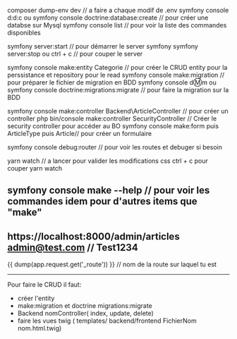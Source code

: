composer dump-env dev // a faire a chaque modif de .env
symfony console d:d:c ou symfony console doctrine:database:create // pour créer une databse sur Mysql
symfony console list // pour voir la liste des commandes disponibles

symfony server:start // pour démarrer le server symfony
symfony server:stop ou ctrl + c // pour couper le server

symfony console make:entity Categorie // pour créer le CRUD entity pour la perssistance et repository pour le read
symfony console make:migration // pour préparer le fichier de migration en BDD
symfony console d:m:m  ou symfony console doctrine:migrations:migrate // pour faire la migration sur la BDD

symfony console make:controller Backend\ArticleController // pour créer un controller
php bin/console make:controller SecurityController // Créer le security controller pour accéder au BO
symfony console make:form puis ArticleType puis Article// pour créer un formulaire

symfony console debug:router // pour voir les routes et debuger si besoin

yarn watch // a lancer pour valider les modifications css ctrl + c pour couper yarn watch

 symfony console make --help // pour voir les commandes idem pour d'autres items que "make"
-------------------------------------------
https://localhost:8000/admin/articles
admin@test.com // Test1234
------------------------------------------

 {{ dump(app.request.get('_route'))  }}  // nom de la route sur laquel tu est

 -----------------------------------------
 Pour faire le CRUD il faut:
 - créer l'entity
 - make:migration et doctrine migrations:migrate
 - Backend nomController( index, update, delete)
 - faire les vues twig ( templates/ backend/frontend FichierNom nom.html.twig)